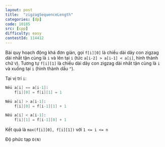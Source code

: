 ```yaml
---
layout: post
title:  "zigzagSequenceLength"
categories: [dp]
code: 10185
src: [cpp]
difficulty: easy
contestId: 114412
---
```


Bài quy hoạch động khá đơn giản, gọi `f[i][0]` là chiều dài dãy con zigzag dài nhất tận cùng là `i` và lên tại `i` (tức `a[i-2] > a[i-1] < a[i]`, hình thành chữ `V`). Tương tự `f[i][1]` là chiều dài dãy con zigzag dài nhất tận cùng là `i` và xuống tại `i` (hình thành dấu `^`).

Tại vị trí `i`:

```s
Nếu a[i] == a[i-1]:
	f[i][0] = f[i][1] = 1

Nếu a[i] > a[i-1]:
	f[i][0] = f[i-1][1] + 1

Nếu a[i] < a[i-1]:
	f[i][1] = f[i-1][0] + 1
```

Kết quả là `max(f[i][0], f[i][1])` với `1 <= i <= n`

Độ phức tạp `O(N)`

